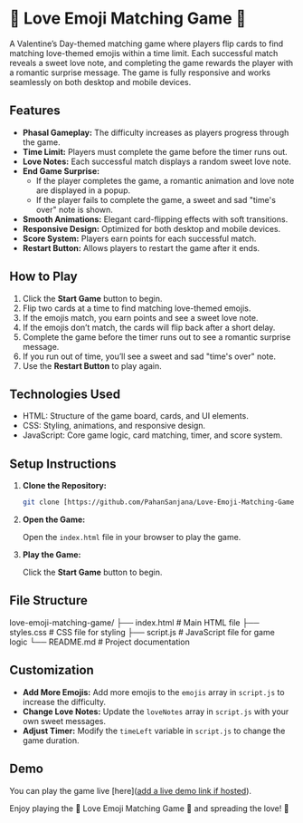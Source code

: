 # 💖 Love Emoji Matching Game 💖

A Valentine’s Day-themed matching game where players flip cards to find matching love-themed emojis within a time limit. Each successful match reveals a sweet love note, and completing the game rewards the player with a romantic surprise message. The game is fully responsive and works seamlessly on both desktop and mobile devices.

## Features

*   **Phasal Gameplay:** The difficulty increases as players progress through the game.
*   **Time Limit:** Players must complete the game before the timer runs out.
*   **Love Notes:** Each successful match displays a random sweet love note.
*   **End Game Surprise:**
    *   If the player completes the game, a romantic animation and love note are displayed in a popup.
    *   If the player fails to complete the game, a sweet and sad "time's over" note is shown.
*   **Smooth Animations:** Elegant card-flipping effects with soft transitions.
*   **Responsive Design:** Optimized for both desktop and mobile devices.
*   **Score System:** Players earn points for each successful match.
*   **Restart Button:** Allows players to restart the game after it ends.

## How to Play

1.  Click the **Start Game** button to begin.
2.  Flip two cards at a time to find matching love-themed emojis.
3.  If the emojis match, you earn points and see a sweet love note.
4.  If the emojis don’t match, the cards will flip back after a short delay.
5.  Complete the game before the timer runs out to see a romantic surprise message.
6.  If you run out of time, you’ll see a sweet and sad "time's over" note.
7.  Use the **Restart Button** to play again.

## Technologies Used

*   HTML: Structure of the game board, cards, and UI elements.
*   CSS: Styling, animations, and responsive design.
*   JavaScript: Core game logic, card matching, timer, and score system.

## Setup Instructions

1.  **Clone the Repository:**

    ```bash
    git clone [https://github.com/PahanSanjana/Love-Emoji-Matching-Game.git)
    ```

2.  **Open the Game:**

    Open the `index.html` file in your browser to play the game.

3.  **Play the Game:**

    Click the **Start Game** button to begin.

## File Structure
love-emoji-matching-game/
├── index.html          # Main HTML file
├── styles.css          # CSS file for styling
├── script.js           # JavaScript file for game logic
└── README.md           # Project documentation


## Customization

*   **Add More Emojis:** Add more emojis to the `emojis` array in `script.js` to increase the difficulty.
*   **Change Love Notes:** Update the `loveNotes` array in `script.js` with your own sweet messages.
*   **Adjust Timer:** Modify the `timeLeft` variable in `script.js` to change the game duration.

## Demo

You can play the game live [here]([add a live demo link if hosted](https://pahansanjana.github.io/Love-Emoji-Matching-Game/)).

Enjoy playing the 💖 Love Emoji Matching Game 💖 and spreading the love! 💌
